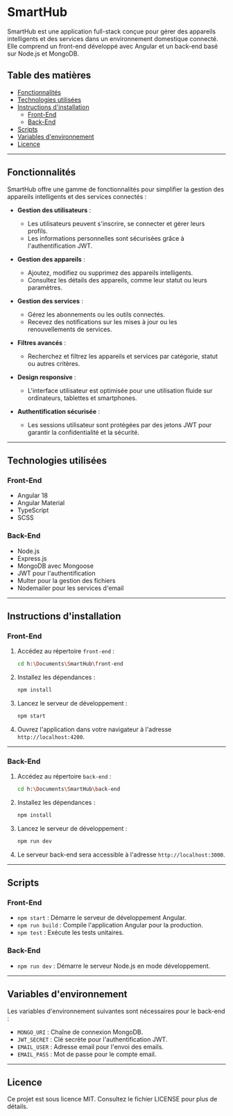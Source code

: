 # SmartHub

SmartHub est une application full-stack conçue pour gérer des appareils intelligents et des services dans un environnement domestique connecté. Elle comprend un front-end développé avec Angular et un back-end basé sur Node.js et MongoDB.

## Table des matières

- [Fonctionnalités](#fonctionnalités)
- [Technologies utilisées](#technologies-utilisées)
- [Instructions d'installation](#instructions-dinstallation)
  - [Front-End](#front-end)
  - [Back-End](#back-end)
- [Scripts](#scripts)
- [Variables d'environnement](#variables-denvironnement)
- [Licence](#licence)

---

## Fonctionnalités

SmartHub offre une gamme de fonctionnalités pour simplifier la gestion des appareils intelligents et des services connectés :

- **Gestion des utilisateurs** : 
  - Les utilisateurs peuvent s'inscrire, se connecter et gérer leurs profils.
  - Les informations personnelles sont sécurisées grâce à l'authentification JWT.

- **Gestion des appareils** : 
  - Ajoutez, modifiez ou supprimez des appareils intelligents.
  - Consultez les détails des appareils, comme leur statut ou leurs paramètres.

- **Gestion des services** : 
  - Gérez les abonnements ou les outils connectés.
  - Recevez des notifications sur les mises à jour ou les renouvellements de services.

- **Filtres avancés** : 
  - Recherchez et filtrez les appareils et services par catégorie, statut ou autres critères.

- **Design responsive** : 
  - L'interface utilisateur est optimisée pour une utilisation fluide sur ordinateurs, tablettes et smartphones.

- **Authentification sécurisée** : 
  - Les sessions utilisateur sont protégées par des jetons JWT pour garantir la confidentialité et la sécurité.

---

## Technologies utilisées

### Front-End
- Angular 18
- Angular Material
- TypeScript
- SCSS

### Back-End
- Node.js
- Express.js
- MongoDB avec Mongoose
- JWT pour l'authentification
- Multer pour la gestion des fichiers
- Nodemailer pour les services d'email

---

## Instructions d'installation

### Front-End

1. Accédez au répertoire `front-end` :
   ```bash
   cd h:\Documents\SmartHub\front-end
   ```

2. Installez les dépendances :
   ```bash
   npm install
   ```

3. Lancez le serveur de développement :
   ```bash
   npm start
   ```

4. Ouvrez l'application dans votre navigateur à l'adresse `http://localhost:4200`.

---

### Back-End

1. Accédez au répertoire `back-end` :
   ```bash
   cd h:\Documents\SmartHub\back-end
   ```

2. Installez les dépendances :
   ```bash
   npm install
   ```

3. Lancez le serveur de développement :
   ```bash
   npm run dev
   ```

4. Le serveur back-end sera accessible à l'adresse `http://localhost:3000`.

---

## Scripts

### Front-End
- `npm start` : Démarre le serveur de développement Angular.
- `npm run build` : Compile l'application Angular pour la production.
- `npm test` : Exécute les tests unitaires.

### Back-End
- `npm run dev` : Démarre le serveur Node.js en mode développement.

---

## Variables d'environnement

Les variables d'environnement suivantes sont nécessaires pour le back-end :

- `MONGO_URI` : Chaîne de connexion MongoDB.
- `JWT_SECRET` : Clé secrète pour l'authentification JWT.
- `EMAIL_USER` : Adresse email pour l'envoi des emails.
- `EMAIL_PASS` : Mot de passe pour le compte email.

---

## Licence

Ce projet est sous licence MIT. Consultez le fichier LICENSE pour plus de détails.
